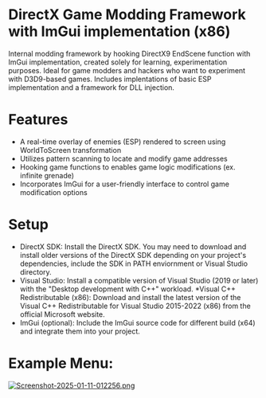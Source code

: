# DirectX Game Modding Framework with ImGui implementation (x86)

Internal modding framework by hooking DirectX9 EndScene function with ImGui implementation, created solely for learning, experimentation purposes.
Ideal for game modders and hackers who want to experiment with D3D9-based games. Includes implentations of basic ESP implementation and
a framework for DLL injection. 

# Features
* A real-time overlay of enemies (ESP) rendered to screen using WorldToScreen transformation
* Utilizes pattern scanning to locate and modify game addresses
* Hooking game functions to enables game logic modifications (ex. infinite grenade)
* Incorporates ImGui for a user-friendly interface to control game modification options

# Setup
* DirectX SDK: Install the DirectX SDK. You may need to download and install older versions of the DirectX SDK depending on your project's dependencies, include the SDK in PATH enviornment or Visual Studio directory. 
* Visual Studio: Install a compatible version of Visual Studio (2019 or later) with the "Desktop development with C++" workload.
*Visual C++ Redistributable (x86): Download and install the latest version of the Visual C++ Redistributable for Visual Studio 2015-2022 (x86) from the official Microsoft website.
* ImGui (optional): Include the ImGui source code for different build (x64) and integrate them into your project.

# Example Menu:
[![Screenshot-2025-01-11-012256.png](https://i.postimg.cc/G3WpKHWD/Screenshot-2025-01-11-012256.png)](https://postimg.cc/XXg3777N)
